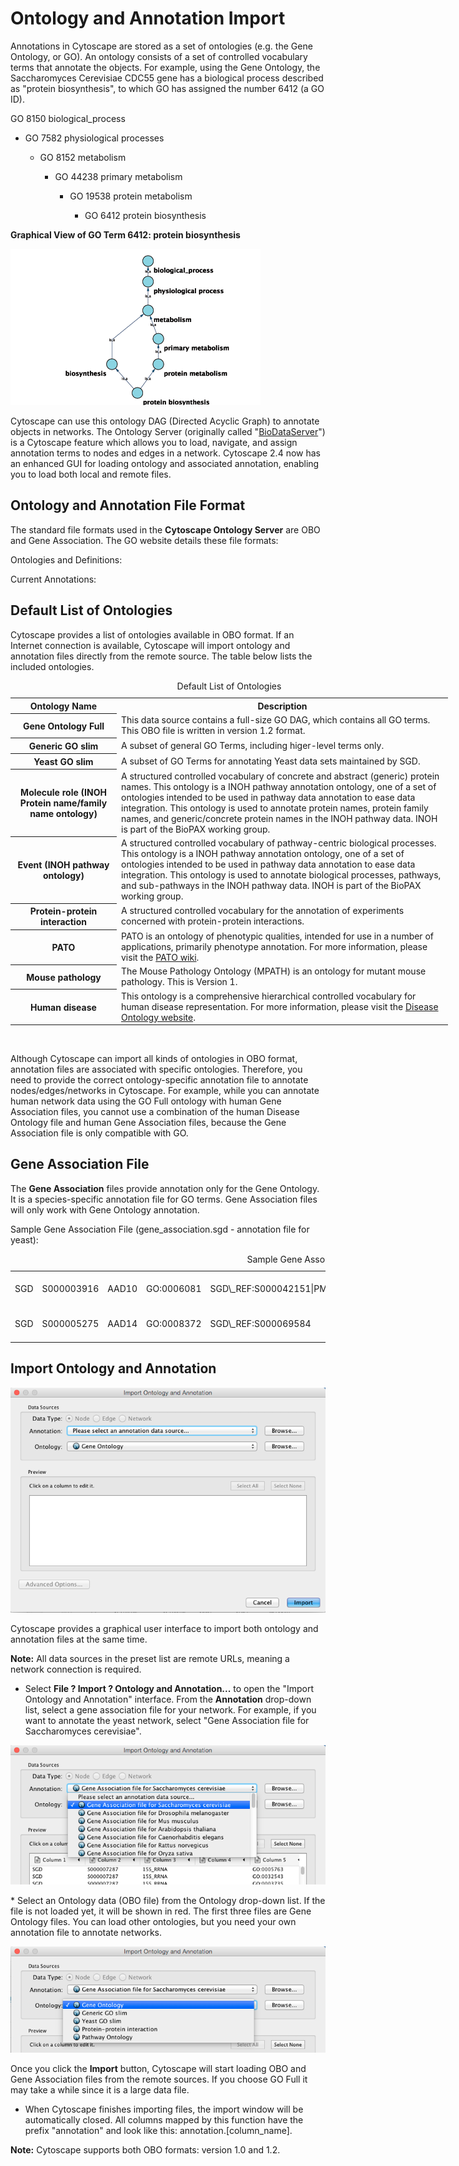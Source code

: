 Ontology and Annotation Import
==============================

Annotations in Cytoscape are stored as a set of ontologies (e.g. the
Gene Ontology, or GO). An ontology consists of a set of controlled
vocabulary terms that annotate the objects. For example, using the Gene
Ontology, the Saccharomyces Cerevisiae CDC55 gene has a biological
process described as "protein biosynthesis", to which GO has assigned
the number 6412 (a GO ID).

GO 8150 biological\_process

-   GO 7582 physiological processes

    -   GO 8152 metabolism

        -   GO 44238 primary metabolism

            -   GO 19538 protein metabolism

                -   GO 6412 protein biosynthesis

**Graphical View of GO Term 6412: protein biosynthesis**

![ontology\_dag1.png](_static/images/Annotation/ontology_dag1.png)

Cytoscape can use this ontology DAG (Directed Acyclic Graph) to annotate
objects in networks. The Ontology Server (originally called
"[BioDataServer](http://wiki.cytoscape.org/Cytoscape_3/UserManual/BioDataServer#)")
is a Cytoscape feature which allows you to load, navigate, and assign
annotation terms to nodes and edges in a network. Cytoscape 2.4 now has
an enhanced GUI for loading ontology and associated annotation, enabling
you to load both local and remote files.

Ontology and Annotation File Format
-----------------------------------

The standard file formats used in the **Cytoscape Ontology Server** are
OBO and Gene Association. The GO website details these file formats:

Ontologies and Definitions:
[](http://www.geneontology.org/GO.downloads.shtml#ont)

Current Annotations:
[](http://www.geneontology.org/GO.current.annotations.shtml)

Default List of Ontologies
--------------------------

Cytoscape provides a list of ontologies available in OBO format. If an
Internet connection is available, Cytoscape will import ontology and
annotation files directly from the remote source. The table below lists
the included ontologies.

<table cellspacing="0" style="table-layout: fixed; width: 700px">
<caption>Default List of Ontologies</caption>
<colgroup> <col style="width:170px">                               <col style="width:530px">                                                                                                                               </colgroup>
<tbody>
<tr> <th>Ontology Name</th>                                        <th>Description</th>                                                                                                                                    </tr>
<tr> <th class="spec ulcase">Gene Ontology Full</th>               <td class="">This data source contains a full-size GO DAG, which contains all GO terms. This OBO file is written in version 1.2 format.</td>            </tr>
<tr> <th class="specalt ulcase">Generic GO slim</th>               <td class="alt">A subset of general GO Terms, including higer-level terms only.</td>                                                                    </tr>
<tr> <th class="spec ulcase">Yeast GO slim</th>                    <td class="">A subset of GO Terms for annotating Yeast data sets maintained by SGD.</td>                                                                </tr>
<tr> <th class="specalt ulcase">Molecule role (INOH Protein name/family name ontology)</th> <td class="alt">A structured controlled vocabulary of concrete and abstract (generic) protein names. This ontology is a INOH pathway annotation ontology, one of a set of ontologies intended to be used in pathway data annotation to ease data integration. This ontology is used to annotate protein names, protein family names, and generic/concrete protein names in the INOH pathway data. INOH is part of the BioPAX working group.</td> </tr>
<tr> <th class="spec ulcase">Event (INOH pathway ontology)</th>    <td class="">A structured controlled vocabulary of pathway-centric biological processes. This ontology is a INOH pathway annotation ontology, one of a set of ontologies intended to be used in pathway data annotation to ease data integration. This ontology is used to annotate biological processes, pathways, and sub-pathways in the INOH pathway data. INOH is part of the BioPAX working group.</td> </tr>
<tr> <th class="specalt ulcase">Protein-protein interaction </th>  <td class="alt">A structured controlled vocabulary for the annotation of experiments concerned with protein-protein interactions.</td>                  </tr>
<tr> <th class="spec ulcase">PATO</th>                             <td class="">PATO is an ontology of phenotypic qualities, intended for use in a number of applications, primarily phenotype annotation. For more information, please visit the <a href="http://www.bioontology.org/wiki/index.php/PATO:Main_Page">PATO wiki</a>.</td>    </tr>
<tr> <th class="specalt ulcase">Mouse pathology</th>               <td class="alt">The Mouse Pathology Ontology (MPATH) is an ontology for mutant mouse pathology. This is Version 1.</td>                                 </tr>
<tr> <th class="spec ulcase">Human disease</th>                    <td class="">This ontology is a comprehensive hierarchical controlled vocabulary for human disease representation. For more information, please visit the <a href="http://diseaseontology.sourceforge.net/">Disease Ontology website</a>.</td>                           </tr>
</tbody>
</table>
<br>

Although Cytoscape can import all kinds of ontologies in OBO format,
annotation files are associated with specific ontologies. Therefore, you
need to provide the correct ontology-specific annotation file to
annotate nodes/edges/networks in Cytoscape. For example, while you can
annotate human network data using the GO Full ontology with human Gene
Association files, you cannot use a combination of the human Disease
Ontology file and human Gene Association files, because the Gene
Association file is only compatible with GO.

Gene Association File
---------------------

The **Gene Association** files provide annotation only for the Gene
Ontology. It is a species-specific annotation file for GO terms. Gene
Association files will only work with Gene Ontology annotation.

Sample Gene Association File (gene\_association.sgd - annotation file
for yeast):

<table cellspacing="0"  style="table-layout: fixed; dwidth: 700px">
<caption>Sample Gene Association File</caption>
<colgroup> <col style="width:20px">      <col style="width:50px">              <col style="width:30px">         <col style="width:70px">              <col style="width:190px">                                    <col style="width:30px">       <col style="width:20px">     <col style="width:100px">                                        <col style="width:80px">                <col style="width:70px">              </colgroup>
<tbody>
<tr> <td class="small top left">SGD</td> <td class="small top">S000003916</td> <td class="small top">AAD10</td> <td class="small top">GO:0006081</td> <td class="small top">SGD\_REF:S000042151|PMID:10572264</td> <td class="small top">ISS</td> <td class="small top">P</td> <td class="small top">aryl-alcohol dehydrogenase (putative)</td> <td class="small top">YJR155W gene</td> <td class="small top">taxon:4932</td> </tr>
<tr> <td class="small left">SGD</td>     <td class="small">S000005275</td>     <td class="small">AAD14</td>     <td class="small">GO:0008372</td>     <td class="small">SGD\_REF:S000069584</td>                   <td class="small">ND</td>      <td class="small">C</td>     <td class="small">aryl-alcohol dehydrogenase (putative)</td>     <td class="small">YNL331C gene</td>     <td class="small">taxon:4932</td>     </tr>
</tbody>
</table>

Import Ontology and Annotation
------------------------------

![AnnotationImport.png](_static/images/Annotation/AnnotationImport.png)

Cytoscape provides a graphical user interface to import both ontology
and annotation files at the same time.

**Note:** All data sources in the preset list are remote URLs, meaning a
network connection is required.

-   Select **File ? Import ? Ontology and Annotation...** to open the
    "Import Ontology and Annotation" interface. From the **Annotation**
    drop-down list, select a gene association file for your network. For
    example, if you want to annotate the yeast network, select "Gene
    Association file for Saccharomyces cerevisiae".

![ontology\_import\_annotation.png](_static/images/Annotation/ontology_import_annotation.png)

\* Select an Ontology data (OBO file) from the Ontology drop-down list.
If the file is not loaded yet, it will be shown in red. The first three
files are Gene Ontology files. You can load other ontologies, but you
need your own annotation file to annotate networks.

![ontology\_import\_obo.png](_static/images/Annotation/ontology_import_obo.png)

Once you click the **Import** button, Cytoscape will start loading OBO
and Gene Association files from the remote sources. If you choose GO
Full it may take a while since it is a large data file.

-   When Cytoscape finishes importing files, the import window will be
    automatically closed. All columns mapped by this function have the
    prefix "annotation" and look like this: annotation.\[column\_name\].

**Note:** Cytoscape supports both OBO formats: version 1.0 and 1.2.
